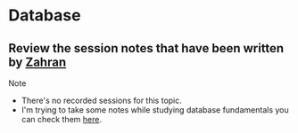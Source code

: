 # Database

## Review the session notes that have been written by [Zahran](https://github.com/elsayedzahran/SQL-DataBase-Fundamentals) 

> [!Note]
> - There's no recorded sessions for this topic.
> - I'm trying to take some notes while studying database fundamentals you can check them [here](https://github.com/Zeyad2003/CS-Notes/tree/master/Database/).

